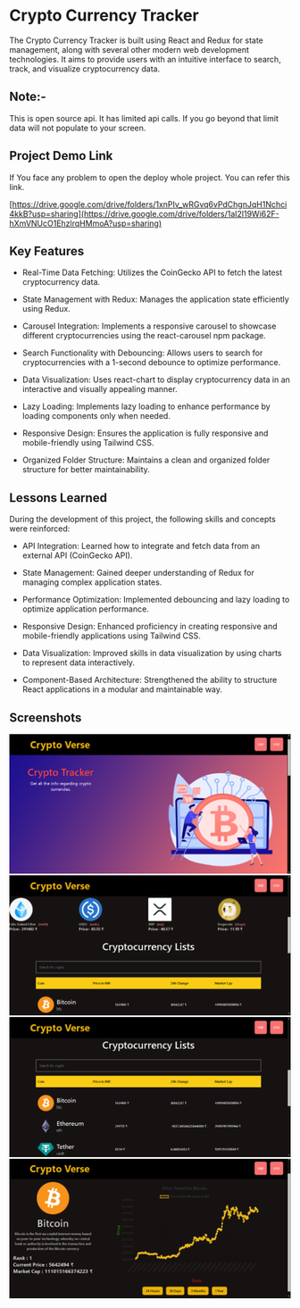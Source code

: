 
# Crypto Currency Tracker

The Crypto Currency Tracker is built using React and Redux for state management, along with several other modern web development technologies. It aims to provide users with an intuitive interface to search, track, and visualize cryptocurrency data.


## Note:-
This is open source api. It has limited api calls. If you go beyond that limit data will not populate to your screen. 



## Project Demo Link

If You face any problem to open the deploy whole project. You can refer this link. 

[https://drive.google.com/drive/folders/1xnPIv_wRGvq6vPdChgnJqH1Nchci4kkB?usp=sharing](https://drive.google.com/drive/folders/1aI2l19Wi62F-hXmVNUcO1EhzlrqHMmoA?usp=sharing)
## Key Features

- Real-Time Data Fetching: Utilizes the CoinGecko API to fetch the latest cryptocurrency data.

- State Management with Redux: Manages the application state efficiently using Redux.

- Carousel Integration: Implements a responsive carousel to showcase different cryptocurrencies using the react-carousel npm package.

- Search Functionality with Debouncing: Allows users to search for cryptocurrencies with a 1-second debounce to optimize performance.

- Data Visualization: Uses react-chart to display cryptocurrency data in an interactive and visually appealing manner.

- Lazy Loading: Implements lazy loading to enhance performance by loading components only when needed.

- Responsive Design: Ensures the application is fully responsive and mobile-friendly using Tailwind CSS.

- Organized Folder Structure: Maintains a clean and organized folder structure for better maintainability.





## Lessons Learned

During the development of this project, the following skills and concepts were reinforced:

- API Integration: Learned how to integrate and fetch data from an external API (CoinGecko API).

- State Management: Gained deeper understanding of Redux for managing complex application states. 

- Performance Optimization: Implemented debouncing and lazy loading to optimize application performance.

- Responsive Design: Enhanced proficiency in creating responsive and mobile-friendly applications using Tailwind CSS. 

- Data Visualization: Improved skills in data visualization by using charts to represent data interactively.
 
- Component-Based Architecture: Strengthened the ability to structure React applications in a modular and maintainable way.


## Screenshots

![App Screenshot](./src/assets/c1.png)
![App Screenshot](./src/assets/c2.png)
![App Screenshot](./src/assets/c3.png)
![App Screenshot](./src/assets/c4.png)


